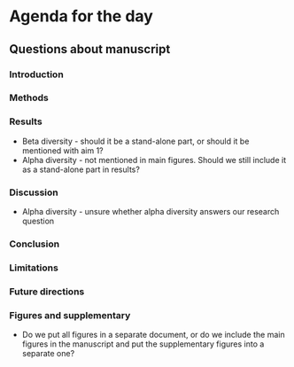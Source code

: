 # Agenda for the day

## Questions about manuscript
### Introduction
### Methods
### Results
* Beta diversity - should it be a stand-alone part, or should it be mentioned with aim 1?
* Alpha diversity - not mentioned in main figures. Should we still include it as a stand-alone part in results?
### Discussion
* Alpha diversity - unsure whether alpha diversity answers our research question
### Conclusion
### Limitations
### Future directions
### Figures and supplementary
* Do we put all figures in a separate document, or do we include the main figures in the manuscript and put the supplementary figures into a separate one?
